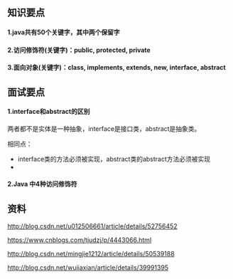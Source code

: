 ## 知识要点

#### 1.java共有50个关键字，其中两个保留字

#### 2.访问修饰符(关键字)：public, protected, private

#### 3.面向对象(关键字)：class, implements, extends, new, interface, abstract



## 面试要点

#### 1.interface和abstract的区别

两者都不是实体是一种抽象，interface是接口类，abstract是抽象类。

相同点：

* interface类的方法必须被实现，abstract类的abstract方法必须被实现
* ​




#### 2.Java 中4种访问修饰符





## 资料

http://blog.csdn.net/u012506661/article/details/52756452

https://www.cnblogs.com/tjudzj/p/4443066.html

http://blog.csdn.net/mingjie1212/article/details/50539188

http://blog.csdn.net/wujiaxian/article/details/39991395